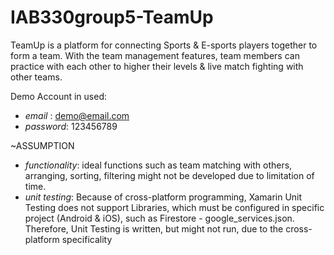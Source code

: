 # IAB330group5-TeamUp
TeamUp is a platform for connecting Sports & E-sports players together to form a team. With the team management features, team members can practice with each other to higher their levels & live match fighting with other teams.

Demo Account in used:
+ *email* :    demo@email.com
+ *password*: 123456789


~ASSUMPTION
+ *functionality*:   ideal functions such as team matching with others, arranging, sorting, filtering might not be developed due to limitation of time.
+ *unit testing*:  Because of cross-platform programming, Xamarin Unit Testing does not support Libraries, which must be configured in specific project (Android & iOS), such as Firestore - google_services.json. Therefore, Unit Testing is written, but might not run, due to the cross-platform specificality 
